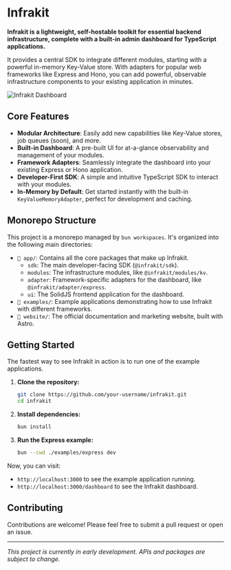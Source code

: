 # Infrakit

**Infrakit is a lightweight, self-hostable toolkit for essential backend infrastructure, complete with a built-in admin dashboard for TypeScript applications.**

It provides a central SDK to integrate different modules, starting with a powerful in-memory Key-Value store. With adapters for popular web frameworks like Express and Hono, you can add powerful, observable infrastructure components to your existing application in minutes.

![Infrakit Dashboard](https://infrakit.dev/hero-image.png) <!--- Replace with an actual hero image URL -->

## Core Features

-   **Modular Architecture**: Easily add new capabilities like Key-Value stores, job queues (soon), and more.
-   **Built-in Dashboard**: A pre-built UI for at-a-glance observability and management of your modules.
-   **Framework Adapters**: Seamlessly integrate the dashboard into your existing Express or Hono application.
-   **Developer-First SDK**: A simple and intuitive TypeScript SDK to interact with your modules.
-   **In-Memory by Default**: Get started instantly with the built-in `KeyValueMemoryAdapter`, perfect for development and caching.

## Monorepo Structure

This project is a monorepo managed by `bun workspaces`. It's organized into the following main directories:

-   `📂 app/`: Contains all the core packages that make up Infrakit.
    -   `sdk`: The main developer-facing SDK (`@infrakit/sdk`).
    -   `modules`: The infrastructure modules, like `@infrakit/modules/kv`.
    -   `adapter`: Framework-specific adapters for the dashboard, like `@infrakit/adapter/express`.
    -   `ui`: The SolidJS frontend application for the dashboard.
-   `📂 examples/`: Example applications demonstrating how to use Infrakit with different frameworks.
-   `📂 website/`: The official documentation and marketing website, built with Astro.

## Getting Started

The fastest way to see Infrakit in action is to run one of the example applications.

1.  **Clone the repository:**
    ```sh
    git clone https://github.com/your-username/infrakit.git
    cd infrakit
    ```

2.  **Install dependencies:**
    ```sh
    bun install
    ```

3.  **Run the Express example:**
    ```sh
    bun --cwd ./examples/express dev
    ```

Now, you can visit:
-   `http://localhost:3000` to see the example application running.
-   `http://localhost:3000/dashboard` to see the Infrakit dashboard.

## Contributing

Contributions are welcome! Please feel free to submit a pull request or open an issue.

---

*This project is currently in early development. APIs and packages are subject to change.*
